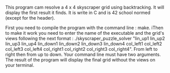This program cam resolve a 4 x 4 skyscraper grid using backtracking. It will display the first result it finds. It is write in C and is 42 school normed (except for the header).

First you need to compile the program with the command line : make.
iThen to make it work you need to enter the name of the executable and the grid's views following the next format :
./skyscraper_puzzle_solver "lin_up1 lin_up2 lin_up3 lin_up4 lin_down1 lin_down2 lin_down3 lin_down4 col_left1 col_left2 col_left3 col_left4 col_right1 col_right2 col_right3 col_right4".
From left to right then from up to down. Your command line must have two arguments.
The result of the program will display the final grid without the views on your terminal.
